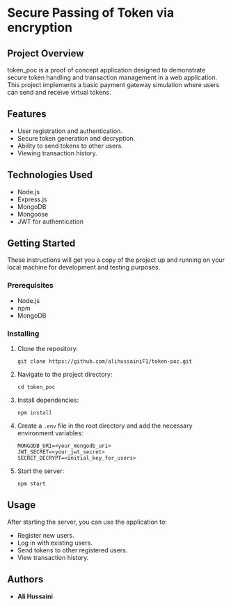 # Secure Passing of Token via encryption

## Project Overview

token_poc is a proof of concept application designed to demonstrate secure token handling and transaction management in a web application. This project implements a basic payment gateway simulation where users can send and receive virtual tokens.

## Features

- User registration and authentication.
- Secure token generation and decryption.
- Ability to send tokens to other users.
- Viewing transaction history.

## Technologies Used

- Node.js
- Express.js
- MongoDB
- Mongoose
- JWT for authentication

## Getting Started

These instructions will get you a copy of the project up and running on your local machine for development and testing purposes.

### Prerequisites

- Node.js
- npm
- MongoDB

### Installing

1. Clone the repository:
   ```
   git clone https://github.com/alihussainiF1/token-poc.git
   ```
2. Navigate to the project directory:
   ```
   cd token_poc
   ```
3. Install dependencies:
   ```
   npm install
   ```
4. Create a `.env` file in the root directory and add the necessary environment variables:
   ```
   MONGODB_URI=<your_mongodb_uri>
   JWT_SECRET=<your_jwt_secret>
   SECRET_DECRYPT=<initial_key_for_users>
   ```
5. Start the server:
   ```
   npm start
   ```

## Usage

After starting the server, you can use the application to:

- Register new users.
- Log in with existing users.
- Send tokens to other registered users.
- View transaction history.

## Authors

- **Ali Hussaini**
